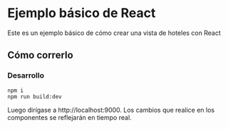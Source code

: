 # Ejemplo básico de React

Este es un ejemplo básico de cómo crear una vista de hoteles con React

## Cómo correrlo

### Desarrollo

```
npm i
npm run build:dev
```

Luego dirígase a http://localhost:9000. Los cambios que realice en los componentes se reflejarán en tiempo real.

